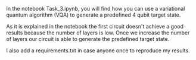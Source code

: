 In the notebook Task_3.ipynb, you will find how you can use a variational quantum algorithm (VQA) to generate a predefined 4 qubit target state.

As it is explained in the notebook the first circuit doesn't achieve a good results because the number of layers is low. Once we increase the number of layers our circuit is able to generate the predefined target state.

I also add a requirements.txt in case anyone once to reproduce my results.
